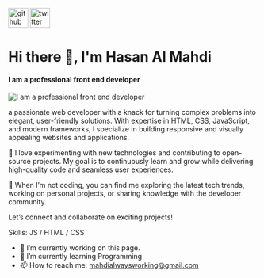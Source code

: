 [<img src='https://cdn.jsdelivr.net/npm/simple-icons@3.0.1/icons/github.svg' alt='github' height='40'>](https://github.com/@madhialways)  [<img src='https://cdn.jsdelivr.net/npm/simple-icons@3.0.1/icons/twitter.svg' alt='twitter' height='40'>](https://twitter.com/@mahdialways)  
# Hi there 👋, I'm Hasan Al Mahdi
#### I am a professional front end developer
![I am a professional front end developer](https://x.com/mahdialways/header_photo)

a passionate web developer with a knack for turning complex problems into elegant, user-friendly solutions. With expertise in HTML, CSS, JavaScript, and modern frameworks, I specialize in building responsive and visually appealing websites and applications.

🚀 I love experimenting with new technologies and contributing to open-source projects. My goal is to continuously learn and grow while delivering high-quality code and seamless user experiences.

🌟 When I’m not coding, you can find me exploring the latest tech trends, working on personal projects, or sharing knowledge with the developer community.

Let’s connect and collaborate on exciting projects!

Skills: JS / HTML / CSS

- 🔭 I’m currently working on this page. 
- 🌱 I’m currently learning Programming  
- 📫 How to reach me: mahdialwaysworking@gmail.com 

